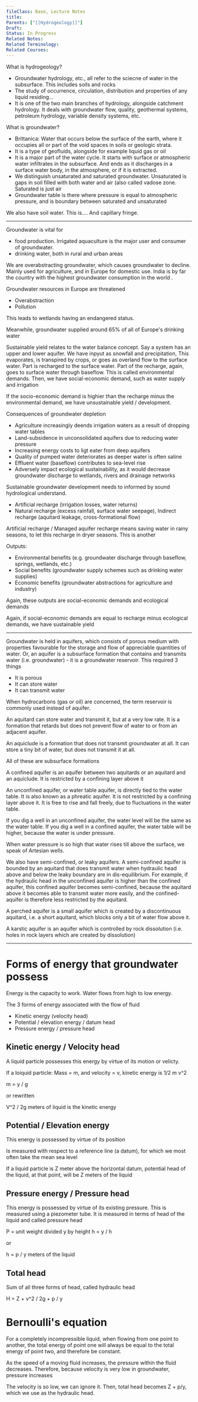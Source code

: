 ```yaml
---
fileClass: Base, Lecture Notes
title: 
Parents: ["[[Hydrogeology]]"]
Draft: 
Status: In Progress
Related Notes: 
Related Terminology: 
Related Courses: 
---
```

What is hydrogeology?
- Groundwater hydrology, etc., all refer to the sciecne of water in the subsurface. This includes soils and rocks
- The study of occurrence, circulation, distribution and properties of any liquid residing...
- It is one of the two main branches of hydrology, alongside catchment hydrology. It deals with groundwater flow, quality, geothermal systems, petroleum hydrology, variable density systems, etc.

What is groundwater?
- Brittanica: Water that occurs below the surface of the earth, where it occupies all or part of the void spaces in soils or geologic strata.
- It is a type of geofluids, alongside for example liquid gas or oil
- It is a major part of the water cycle. It starts with surface or atmospheric water infiltrates in the subsurface. And ends as it discharges in a surface water body, in the atmosphere, or if it is extracted.
- We distinguish unsaturated and saturated groundwater. Unsaturated is gaps in soil filled with both water and air (also called vadose zone. Saturated is just air
- Groundwater table is there where pressure is equal to atmospheric pressure, and is boundary between saturated and unsaturated

We also have soil water. This is.... And capillary fringe. 

---
Groundwater is vital for 
- food production. Irrigated aquaculture is the major user and consumer of groundwater.
- drinking water, both in rural and urban areas

We are overabstracting groundwater, which causes groundwater to decline. Mainly used for agriculture, and in Europe for domestic use. India is by far the country with the highest groundwater consumption in the world .

Groundwater resources in Europe are threatened
- Overabstraction
- Pollution

This leads to wetlands having an endangered status.

Meanwhile, groundwater supplied around 65% of all of Europe's drinking water

Sustainable yield relates to the water balance concept. Say a system has an upper and lower aquifer. We have inpyut as snowfall and precipitation, This evaporates, is transpired by crops, or goes as overland flow to the surface water. Part is recharged to the surface water. Part of the recharge, again, goes to surface water through baseflow. This is called environmental demands. Then, we have social-economic demand, such as water supply and irrigation

If the socio-economic demand is highier than the recharge minus the environmental demand, we have unsustainable yield / development. 

Consequences of groundwater depletion
- Agriculture increasingly deends irrigation waters as a result of dropping water tables
- Land-subsidence in unconsolidated aquifers due to reducing water pressure
- Increasing energy costs to ligt eater from deep aquifers
- Quality of pumped water deteriorates as deeper water is often saline
- Effluent water (baseflow) contributes to sea-level rise
- Adversely impact ecological sustainability, as it would decrease groundwater discharge to wetlands, rivers and drainage networks

Sustainable groundwater development needs to informed by sound hydrological understand. 
- Artificial recharge (irrigation losses, water returns)
- Natural recharge (excess rainfall, surface water seepage), Indirect recharge (aquitard leakage, cross-formational flow)

Artificial recharge / Managed aquifer recharge means saving water in rainy seasons, to let this recharge in dryer seasons. This is another

Outputs:
- Environmental benefits (e.g. groundwater discharge through baseflow, springs, wetlands, etc.)
- Social benefits (groundwater supply schemes such as drinking water supplies)
- Economic benefits (groundwater abstractions for agriculture and industry)

Again, these outputs are social-economic demands and ecological demands

Again, if social-economic demands are equal to recharge minus ecological demands, we have sustainable yield

---
Groundwater is held in aquifers, which consists of porous medium with properties favourable for the storage and flow of appreciable quantities of water. Or, an aquifer is a subsurface formation that contains and transmits water (i.e. groundwater) - it is a groundwater reservoir. This required 3 things
- It is porous
- It can store water
- It can transmit water

When hydrocarbons (gas or oil) are concerned, the term reservoir is commonly used instead of aquifer. 

An aquitard can store water and transmit it, but at a very low rate. It is a formation that retards but does not prevent flow of water to or from an adjacent aquifer. 

An aquiclude is a formation that does not transmit groundwater at all. It can store a tiny bit of water, but does not transmit it at all. 

All of these are subsurface formations

A confined aquifer is an aquifer between two aquitards or an aquitard and an aquiclude. It is restricted by a confining layer above it

An unconfined aquifer, or water table aquifer, is directly tied to the water table. It is also known as a phreatic aquifer. It is not restricted by a confining layer above it. It is free to rise and fall freely, due to fluctuations in the water table. 

If you dig a well in an unconfined aquifer, the water level will be the same as the water table. If you dig a well in a confined aquifer, the water table will be higher, because the water is under pressure. 

When water pressure is so high that water rises till above the surface, we speak of Artesian wells. 

We also have semi-confined, or leaky aquifers. A semi-confined aquifer is bounded by an aquitard that does transmit water when hydraulic head above and below the leaky boundary are in dis-equilibrium. For example, if the hydraulic head in the unconfined aquifer is higher than the confined aquifer, this confined aquifer becomes semi-confined, because the aquitard above it becomes able to transmit water more easily, and the confined-aquifer is therefore less restricted by the aquitard.

A perched aquifer is a small aquifer which is created by a discontinuous aquitard, i.e. a short aquitard, which blocks only a bit of water flow above it. 

A karstic aquifer is an aquifer which is controlled by rock dissolution (i.e. holes in rock layers which are created by dissolution)

---
# Forms of energy that groundwater possess
Energy is the capacity to work. Water flows from high to low energy.

The 3 forms of energy associated with the flow of fluid
- Kinetic energy (velocity head)
- Potential / elevation energy / datum head
- Pressure energy / pressure head

## Kinetic energy / Velocity head
A liquid particle possesses this energy by virtue of its motion or velicty.

If a loiquid particle: Mass = m, and velocity = v, kinetic energy is 1/2 m v^2 

m = y / g

or rewritten

V^2 / 2g meters of liquid is the kinetic energy

## Potential / Elevation energy
This energy is possessed by virtue of its position

Is measured with respect to a reference line (a datum), for which we most often take the mean sea level

If a liquid particle is Z meter above the horizontal datum, potential head of the liquid, at that point, will be Z meters of the liquid

## Pressure energy / Pressure head
This energy is possessed by virtue of its existing pressure. This is measured using a piezometer tube. It is measured in terms of head of the liquid and called pressure head

P = unit weight divided y by height h = y / h

or 

h = p / y meters of the liquid

## Total head
Sum of all three forms of head, called hydraulic head

H = Z + v^2 / 2g + p / y

# Bernoulli's equation
For a completely incompressible liquid, when flowing from one point to another, the total energy of point one will always be equal to the total energy of point two, and therefore be constant. 

As the speed of a moving fluid increases, the pressure within the fluid decreases. Therefore, because velocity is very low in groundwater, pressure increases

The velocity is so low, we can ignore it. Then, total head becomes Z + p/y, which we use as the hydraulic head. 

